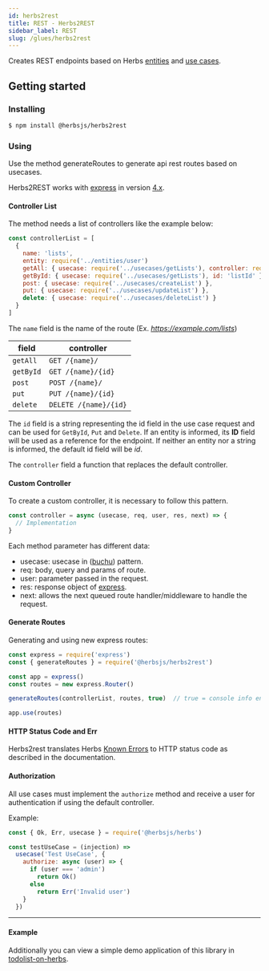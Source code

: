 ```yaml
---
id: herbs2rest
title: REST - Herbs2REST
sidebar_label: REST
slug: /glues/herbs2rest
---
```


Creates REST endpoints based on Herbs [entities](/docs/entity/getting-started) and [use cases](/docs/usecase/getting-started).


## Getting started
### Installing
```bash
$ npm install @herbsjs/herbs2rest
```
### Using

Use the method generateRoutes to generate api rest routes based on usecases.

Herbs2REST works with [express](https://expressjs.com/) in version [4.x](https://expressjs.com/en/4x/api.html).

#### Controller List

The method needs a list of controllers like the example below:

```javascript
const controllerList = [
  {
    name: 'lists',
    entity: require('../entities/user')
    getAll: { usecase: require('../usecases/getLists'), controller: require('../controller') },
    getById: { usecase: require('../usecases/getLists'), id: 'listId' },
    post: { usecase: require('../usecases/createList') },
    put: { usecase: require('../usecases/updateList') },
    delete: { usecase: require('../usecases/deleteList') }
  }
]
```

The `name` field is the name of the route (Ex. *https://example.com/lists*)

| field | controller |
|---|---|
|`getAll`| `GET /{name}/`|
|`getById`| `GET /{name}/{id}`|
|`post`| `POST /{name}/`|
|`put`| `PUT /{name}/{id}`|
|`delete`| `DELETE /{name}/{id}`|

The `id` field is a string representing the id field in the use case request and can be used for `GetById`, `Put` and `Delete`. If an entity is informed, its **ID** field will be used as a reference for the endpoint. If neither an entity nor a string is informed, the default id field will be *id*.

The `controller` field a function that replaces the default controller.

#### Custom Controller

To create a custom controller, it is necessary to follow this pattern.

```javascript
const controller = async (usecase, req, user, res, next) => {
  // Implementation
}
```

Each method parameter has different data:

- usecase: usecase in ([buchu](https://github.com/herbsjs/buchu)) pattern.
- req: body, query and params of route.
- user: parameter passed in the request.
- res: response object of [express](https://expressjs.com/).
- next: allows the next queued route handler/middleware to handle the request.

#### Generate Routes

Generating and using new express routes:

```javascript
const express = require('express')
const { generateRoutes } = require('@herbsjs/herbs2rest')

const app = express()
const routes = new express.Router()

generateRoutes(controllerList, routes, true)  // true = console info endpoints

app.use(routes)
```

#### HTTP Status Code and Err

Herbs2rest translates Herbs [Known Errors​](/docs/usecase/result#known-errors) to HTTP status code as described in the documentation.

#### Authorization

All use cases must implement the `authorize` method and receive a user for authentication if using the default controller.

Example:

```javascript
const { Ok, Err, usecase } = require('@herbsjs/herbs')

const testUseCase = (injection) =>
  usecase('Test UseCase', {
    authorize: async (user) => {
      if (user === 'admin')
        return Ok()
      else
        return Err('Invalid user')
    }
  })
```

---

#### Example

Additionally you can view a simple demo application of this library in [todolist-on-herbs](https://github.com/herbsjs/todolist-on-herbs).
